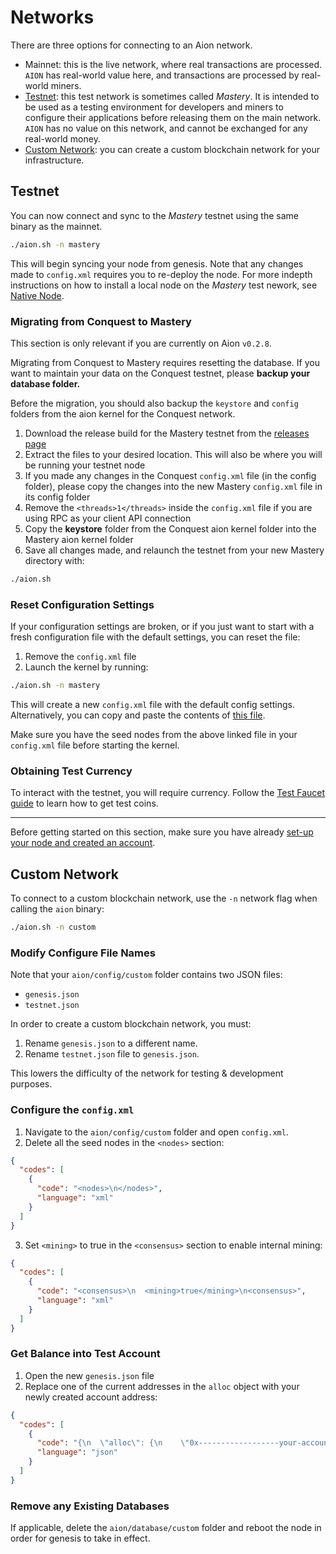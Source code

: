 # Networks

There are three options for connecting to an Aion network.

- Mainnet: this is the live network, where real transactions are processed. `AION` has real-world value here, and transactions are processed by real-world miners.
- [Testnet](#section-testnet): this test network is sometimes called _Mastery_. It is intended to be used as a testing environment for developers and miners to configure their applications before releasing them on the main network. `AION` has no value on this network, and cannot be exchanged for any real-world money.
- [Custom Network](#section-custom-network): you can create a custom blockchain network for your infrastructure.

## Testnet

You can now connect and sync to the _Mastery_ testnet using the same binary as the mainnet.

```bash
./aion.sh -n mastery
```

This will begin syncing your node from genesis. Note that any changes made to `config.xml` requires you to re-deploy the node. For more indepth instructions on how to install a local node on the _Mastery_ test nework, see [Native Node](/aion-node/node-setup/native_node).

### Migrating from Conquest to Mastery

This section is only relevant if you are currently on Aion `v0.2.8`.

Migrating from Conquest to Mastery requires resetting the database. If you want to maintain your data on the Conquest testnet, please **backup your database folder.**

Before the migration, you should also backup the `keystore` and `config` folders from the aion kernel for the Conquest network.

1. Download the release build for the Mastery testnet from the [releases page](https://github.com/aionnetwork/aion/releases/tag/v0.3.0.q)
2. Extract the files to your desired location. This will also be where you will be running your testnet node
3. If you made any changes in the Conquest `config.xml` file (in the config folder), please copy the changes into the new Mastery `config.xml` file in its config folder
4. Remove the `<threads>1</threads>` inside the `config.xml` file if you are using RPC as your client API connection
5. Copy the **keystore** folder from the Conquest aion kernel folder into the Mastery aion kernel folder
6. Save all changes made, and relaunch the testnet from your new Mastery directory with:

```bash
./aion.sh
```

### Reset Configuration Settings

If your configuration settings are broken, or if you just want to start with a fresh configuration file with the default settings, you can reset the file:

1. Remove the `config.xml` file
2. Launch the kernel by running:

```bash
./aion.sh -n mastery
```

This will create a new `config.xml` file with the default config settings. Alternatively, you can copy and paste the contents of [this file](https://github.com/aionnetwork/aion/blob/testnet_q3_mastery/modBoot/resource/`config.xml`).

Make sure you have the seed nodes from the above linked file in your `config.xml` file before starting the kernel.

### Obtaining Test Currency

To interact with the testnet, you will require currency. Follow the [Test Faucet guide](dapp-development/test-coin-faucet) to learn how to get test coins.

---

Before getting started on this section, make sure you have already [set-up your node and created an account](/aion-node/node-setup).

## Custom Network

To connect to a custom blockchain network, use the `-n` network flag when calling the `aion` binary:

```bash
./aion.sh -n custom
```

### Modify Configure File Names

Note that your `aion/config/custom` folder contains two JSON files:

- `genesis.json`
- `testnet.json`

In order to create a custom blockchain network, you must:

1. Rename `genesis.json` to a different name.
2. Rename `testnet.json` file to `genesis.json`.

This lowers the difficulty of the network for testing & development purposes.

### Configure the `config.xml`

1. Navigate to the `aion/config/custom` folder and open `config.xml`.
2. Delete all the seed nodes in the `<nodes>` section:

```json
{
  "codes": [
    {
      "code": "<nodes>\n</nodes>",
      "language": "xml"
    }
  ]
}
```

3. Set `<mining>` to true in the `<consensus>` section to enable internal mining:

```json
{
  "codes": [
    {
      "code": "<consensus>\n  <mining>true</mining>\n<consensus>",
      "language": "xml"
    }
  ]
}
```

### Get Balance into Test Account

1. Open the new `genesis.json` file
2. Replace one of the current addresses in the `alloc` object with your newly created account address:

```json
{
  "codes": [
    {
      "code": "{\n  \"alloc\": {\n    \"0x------------------your-account-address--------------------------\": {\n      \"balance\": \"314159000000000000000000\"\n    },\n    \"0xa0353561f8b6b5a8b56d535647a4ddd7278e80c2494e3314d1f0605470f56925\": {\n      \"balance\": \"314159000000000000000000\"\n    },\n    \"0xa0274c1858ca50576f4d4d18b719787b76bb454c33749172758a620555bf4586\": {\n      \"balance\": \"314159000000000000000000\"\n    },\n    ...\n  },",
      "language": "json"
    }
  ]
}
```

### Remove any Existing Databases

If applicable, delete the `aion/database/custom` folder and reboot the node in order for genesis to take in effect.